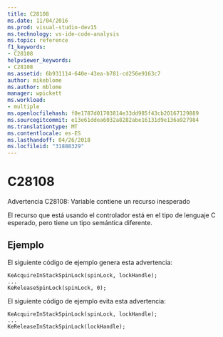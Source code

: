 ```yaml
---
title: C28108
ms.date: 11/04/2016
ms.prod: visual-studio-dev15
ms.technology: vs-ide-code-analysis
ms.topic: reference
f1_keywords:
- C28108
helpviewer_keywords:
- C28108
ms.assetid: 6b931114-640e-43ea-b781-cd256e9163c7
author: mikeblome
ms.author: mblome
manager: wpickett
ms.workload:
- multiple
ms.openlocfilehash: f0e1787d01703814e33dd985f43cb20167129889
ms.sourcegitcommit: e13e61ddea6032a8282abe16131d9e136a927984
ms.translationtype: MT
ms.contentlocale: es-ES
ms.lasthandoff: 04/26/2018
ms.locfileid: "31888329"
---
```

# <a name="c28108"></a>C28108
Advertencia C28108: Variable contiene un recurso inesperado

 El recurso que está usando el controlador está en el tipo de lenguaje C esperado, pero tiene un tipo semántica diferente.

## <a name="example"></a>Ejemplo
 El siguiente código de ejemplo genera esta advertencia:

```
KeAcquireInStackSpinLock(spinLock, lockHandle);
...
KeReleaseSpinLock(spinLock, 0);
```

 El siguiente código de ejemplo evita esta advertencia:

```
KeAcquireInStackSpinLock(spinLock, lockHandle);
...
KeReleaseInStackSpinLock(lockHandle);
```